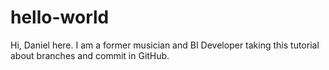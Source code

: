 # hello-world
Hi, Daniel here. I am a former musician and BI Developer taking this tutorial about branches and commit in GitHub.
